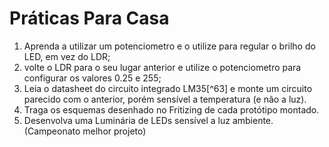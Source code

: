 # Práticas Para Casa



1.  Aprenda a utilizar um potenciometro e o utilize para regular o brilho do LED, em vez do LDR;
2.  volte o LDR para o seu lugar anterior e utilize o potenciometro para configurar os valores 0.25 e 255;
3.  Leia o datasheet do circuito integrado LM35[^63] e monte um circuito parecido com o anterior, porém sensível a temperatura (e não a luz).
4.  Traga os esquemas desenhado no Fritizing de cada protótipo montado.
5.  Desenvolva uma Luminária de LEDs sensível a luz ambiente. (Campeonato melhor projeto)


